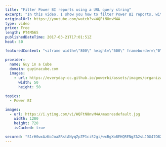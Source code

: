 ```yaml
---
title: "Filter Power BI reports using a URL query string"
excerpt: "In this video, I show you how to filter Power BI reports, within the Power BI service, using a URL query string.  This is actually documented here - https://powerbi.microsoft.com/en-us/documentation/powerbi-service-share-unshare-dashboard/#share-just-a-report  In addition to showing you how to filter"
originalUrl: https://youtube.com/watch?v=WQFtN8nvM4A
type: video
price: Free
length: PT4M56S
publishedDateTime: 2017-03-21T17:01:51Z
heat: 50

featuredContent: "<iframe width=\"800\" height=\"500\" frameborder=\"0\" src=\"https://www.youtube.com/embed/WQFtN8nvM4A\" allow=\"accelerometer; autoplay; encrypted-media; gyroscope; picture-in-picture\" allowfullscreen></iframe>"

provider:
  name: Guy in a Cube
  domain: guyinacube.com
  images:
    - url: https://everyday-cc.github.io/powerbi/assets/images/organizations/guyinacube.com-50x50.jpg
      width: 50
      height: 50

topics:
  - Power BI

images:
  - url: https://i.ytimg.com/vi/WQFtN8nvM4A/maxresdefault.jpg
    width: 1280
    height: 720
    isCached: true

secured: "S1rH0wxAzKoJoa8RstANyqZpZP1ciS2gi/wxBgXo8EHQRENgZA2sLJDG47O8ZCLKKWCBn14l8weo7cFNVA/kQ4MNr21fKExqr2wTZjFK3y1TCwk7qTxgFpcaIstEE8NDCtgij8D7G0MT4nUg+fa4kghhYIOgo0TQIPiT7qqkAwAnEmDMv0llFVG2kQvP4LROJkNDE/cVEihPoQZNN6HtoyFkTwyxKnL9RDdaiMzW0dRrj84x27KzR0FOQrcbM4JEC5aXtaeCEYJ/rvKAnQoyrhHL+pWN574EFLdHVXVxpRCqr+glmiuJnVqXit3Jfz7ZTlgBUdkkmlmHAxC3SpXCNxHYqWKLUxcRMbLVjfzu9NwbSRdOF+Wfwqpf6LbJQJaMOnvwjEl2YXREHYorIe6A5uuAMTQnzkBAJKUsE3W8evM=;Z7M3gDxV++mHTramkMJ1UA=="
---
```


